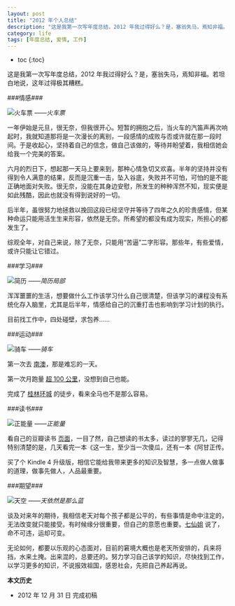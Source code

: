 ```yaml
---
layout: post
title: "2012 年个人总结"
description: "这是我第一次写年度总结，2012 年我过得好么？是，塞翁失马，焉知非福。若坦白地说，这年过得极其糟糕。"
category: life
tags: [年度总结, 爱情, 工作]
---
```


* toc
{:toc}

这是我第一次写年度总结，2012 年我过得好么？是，塞翁失马，焉知非福。若坦白地说，这年过得极其糟糕。

###情感###

![火车票]({{site.IMG_PATH}}/2012-personal-review-01.jpg)
*——火车票*

一年伊始是元旦，很无奈，但我很开心。短暂的拥抱之后，当火车的汽笛声再次响起时，我就知道那将是一次漫长的离别，一段感情的成败与否或许就在那一段时间。于是收起心，坚持着自己的信念，做自己该做的，等待并盼望着，我相信她会给我一个完美的答案。

六月的烈日下，想起那一天马上要来到，那种心情急切又欢喜。半年的坚持并没有得到令人满意的结果，反而是沉重一击，坠入谷底，失败并不可怕，可怕的是不能正确地面对失败。很无奈，没能在其身边安慰，所发生的种种浑然不知，现实便是如此残酷，因此也就没有得到说好的一切。

后半年，虽很努力地拯救以挽回这段已经坚守并等待了四年之久的珍贵感情，但某种命运只能用活生生来形容，依然是无奈。所希望的都没有成为现实，所担心的都发生了。

综观全年，对自己来说，除了无奈，只能用“苦逼”二字形容。那些年，有些爱情，或许只能让它错过。

###学习###

![简历]({{site.IMG_PATH}}/2012-personal-review-02.png)
*——简历局部*

浑浑噩噩的生活，想要做什么工作该学习什么自己很清楚，但该学习的课程没有系统化存入脑里，尤其是后半年，情感给自己的沉重打击也影响到学习计划的执行。

目前找工作中，四处碰壁，求包养……

###运动###

![骑车]({{site.IMG_PATH}}/2012-personal-review-03.jpg)
*——骑车*

第一次去 [南澳](travel-in-nanao.html)，那是难忘的一天。

第一次月跑量 [超 100 公里](running-notes-in-september.html)，没想到自己也能。

完成了 [桂林环城](hiking-along-the-ring-road-of-guilin.html) 的徒步，看来全马也不是那么容易。

###读书###

![正能量]({{site.IMG_PATH}}/2012-personal-review-04.jpg)
*——正能量*

看自己的豆瓣读书 [页面](http://book.douban.com/people/fooleap)，一目了然，自己想读的书太多，读过的寥寥无几，记得特别清楚的是，几天看完一本《这一生，至少当一次傻瓜，还有一本《阿甘正传。

买了个 Kindle 4 升级版，相信它能给我带来更多的知识及智慧，多一点做人做事的道理，做事先做人，人品最重要。

###期望###

![天空]({{site.IMG_PATH}}/2012-personal-review-05.jpg)
*——天依然是那么蓝*

谈及对来年的期待，我相信老天对每个孩子都是公平的，有些事情是命中注定的，无法改变就只能接受。有时候缘分很重要，但自己的意愿也重要。[七仙姐](http://v.youku.com/v_show/id_XNTY2NTAwNzY=.html) 说了，命不可违，运却可变。

无论如何，都要以乐观的心态面对，目前的窘境大概也是老天所安排的，兵来将挡，水来土掩。出来混的，总要还的。努力学习自己该学的知识，尽快找到工作，以学习更多的知识，不说报效祖国，感恩社会，先把自己养起再说。

**本文历史**

* 2012 年 12 月 31 日 完成初稿
